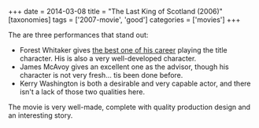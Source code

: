 +++
date = 2014-03-08
title = "The Last King of Scotland (2006)"
[taxonomies]
tags = ['2007-movie', 'good']
categories = ['movies']
+++

The are three performances that stand out:

-   Forest Whitaker gives [the best one of his career] playing the title
    character. His is also a very well-developed character.
-   James McAvoy gives an excellent one as the advisor, though his
    character is not very fresh... tis been done before.
-   Kerry Washington is both a desirable and very capable actor, and
    there isn't a lack of those two qualities here.

The movie is very well-made, complete with quality production design and
an interesting story.

  [the best one of his career]: http://tshepang.net/best-of-career-performances
